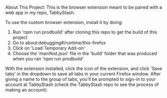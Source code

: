 About This Project:
This is the browser extension meant to be paired with a web app in my repo, TabbyStash.

To use the custom browser extension, install it by doing:
1) Run 'npm run prodbuild' after cloning this repo to get the build of this project
1) Go to about:debugging#/runtime/this-firefox
2) Click on 'Load Temporary Add-on'
3) Choose the 'manifest.json' file in the 'build' folder that was produced when you ran 'npm run prodbuild'

With the extension installed, click the icon of the extension, and click 'Save tabs' in the dropdown to save all tabs in your current Firefox window. After giving a name to the group of tabs, you'll be prompted to sign-in to your account at TabbyStash (check the TabbyStash repo to see the process of making an account).
